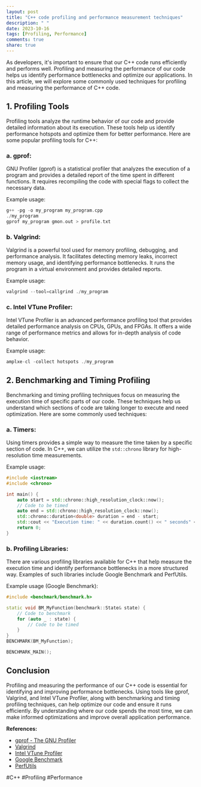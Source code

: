 ```yaml
---
layout: post
title: "C++ code profiling and performance measurement techniques"
description: " "
date: 2023-10-16
tags: [Profiling, Performance]
comments: true
share: true
---
```



As developers, it's important to ensure that our C++ code runs efficiently and performs well. Profiling and measuring the performance of our code helps us identify performance bottlenecks and optimize our applications. In this article, we will explore some commonly used techniques for profiling and measuring the performance of C++ code.


## 1. Profiling Tools

Profiling tools analyze the runtime behavior of our code and provide detailed information about its execution. These tools help us identify performance hotspots and optimize them for better performance. Here are some popular profiling tools for C++:

### a. gprof: 

GNU Profiler (gprof) is a statistical profiler that analyzes the execution of a program and provides a detailed report of the time spent in different functions. It requires recompiling the code with special flags to collect the necessary data.

Example usage:
```C++
g++ -pg -o my_program my_program.cpp
./my_program
gprof my_program gmon.out > profile.txt
```

### b. Valgrind: 

Valgrind is a powerful tool used for memory profiling, debugging, and performance analysis. It facilitates detecting memory leaks, incorrect memory usage, and identifying performance bottlenecks. It runs the program in a virtual environment and provides detailed reports.

Example usage:
```C++
valgrind --tool=callgrind ./my_program
```

### c. Intel VTune Profiler: 

Intel VTune Profiler is an advanced performance profiling tool that provides detailed performance analysis on CPUs, GPUs, and FPGAs. It offers a wide range of performance metrics and allows for in-depth analysis of code behavior.

Example usage:
```C++
amplxe-cl -collect hotspots ./my_program
```


## 2. Benchmarking and Timing Profiling

Benchmarking and timing profiling techniques focus on measuring the execution time of specific parts of our code. These techniques help us understand which sections of code are taking longer to execute and need optimization. Here are some commonly used techniques:

### a. Timers:

Using timers provides a simple way to measure the time taken by a specific section of code. In C++, we can utilize the `std::chrono` library for high-resolution time measurements.

Example usage:
```C++
#include <iostream>
#include <chrono>

int main() {
    auto start = std::chrono::high_resolution_clock::now();
    // Code to be timed
    auto end = std::chrono::high_resolution_clock::now();
    std::chrono::duration<double> duration = end - start;
    std::cout << "Execution time: " << duration.count() << " seconds" << std::endl;
    return 0;
}
```

### b. Profiling Libraries:

There are various profiling libraries available for C++ that help measure the execution time and identify performance bottlenecks in a more structured way. Examples of such libraries include Google Benchmark and PerfUtils.

Example usage (Google Benchmark):
```C++
#include <benchmark/benchmark.h>

static void BM_MyFunction(benchmark::State& state) {
    // Code to benchmark
    for (auto _ : state) {
        // Code to be timed
    }
}
BENCHMARK(BM_MyFunction);

BENCHMARK_MAIN();
```

## Conclusion

Profiling and measuring the performance of our C++ code is essential for identifying and improving performance bottlenecks. Using tools like gprof, Valgrind, and Intel VTune Profiler, along with benchmarking and timing profiling techniques, can help optimize our code and ensure it runs efficiently. By understanding where our code spends the most time, we can make informed optimizations and improve overall application performance.


**References:**
- [gprof - The GNU Profiler](https://www.cs.utah.edu/~holmes/gprof/)
- [Valgrind](http://valgrind.org/)
- [Intel VTune Profiler](https://software.intel.com/content/www/us/en/develop/tools/oneapi/components/vtune-profiler.html)
- [Google Benchmark](https://github.com/google/benchmark)
- [PerfUtils](https://github.com/facebook/folly/tree/main/folly/test/perf) 

#C++ #Profiling #Performance